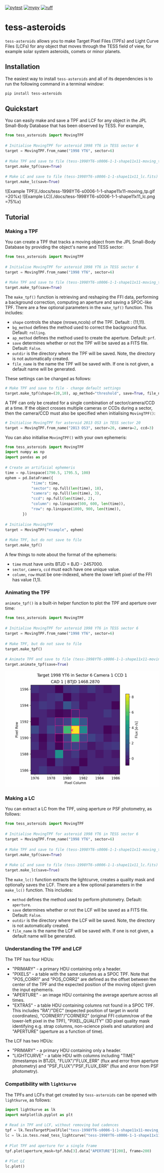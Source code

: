 [![pytest](https://github.com/altuson/tess-asteroids/actions/workflows/test.yml/badge.svg)](https://github.com/altuson/tess-asteroids/actions/workflows/test.yml)
[![mypy](https://github.com/altuson/tess-asteroids/actions/workflows/mypy.yml/badge.svg)](https://github.com/altuson/tess-asteroids/actions/workflows/mypy.yml/)
[![ruff](https://github.com/altuson/tess-asteroids/actions/workflows/ruff.yml/badge.svg)](https://github.com/altuson/tess-asteroids/actions/workflows/ruff.yml)

# tess-asteroids

`tess-asteroids` allows you to make Target Pixel Files (TPFs) and Light Curve Files (LCFs) for any object that moves through the TESS field of view, for example solar system asteroids, comets or minor planets.

## Installation

The easiest way to install `tess-asteroids` and all of its dependencies is to run the following command in a terminal window:

```bash
pip install tess-asteroids

```

## Quickstart

You can easily make and save a TPF and LCF for any object in the JPL Small-Body Database that has been observed by TESS. For example,

```python
from tess_asteroids import MovingTPF

# Initialise MovingTPF for asteroid 1998 YT6 in TESS sector 6
target = MovingTPF.from_name("1998 YT6", sector=6)

# Make TPF and save to file (tess-1998YT6-s0006-1-1-shape11x11-moving_tp.fits)
target.make_tpf(save=True)

# Make LC and save to file (tess-1998YT6-s0006-1-1-shape11x11_lc.fits)
target.make_lc(save=True)

```

![Example TPF](./docs/tess-1998YT6-s0006-1-1-shape11x11-moving_tp.gif =20%x) ![Example LC](./docs/tess-1998YT6-s0006-1-1-shape11x11_lc.png =75%x)

## Tutorial

### Making a TPF

You can create a TPF that tracks a moving object from the JPL Small-Body Database by providing the object's name and TESS sector:

```python
from tess_asteroids import MovingTPF

# Initialise MovingTPF for asteroid 1998 YT6 in TESS sector 6
target = MovingTPF.from_name("1998 YT6", sector=6)

# Make TPF and save to file (tess-1998YT6-s0006-1-1-shape11x11-moving_tp.fits)
target.make_tpf(save=True)

```

The `make_tpf()` function is retrieving and reshaping the FFI data, performing a background correction, computing an aperture and saving a SPOC-like TPF. There are a few optional parameters in the `make_tpf()` function. This includes:
- `shape` controls the shape (nrows,ncols) of the TPF. Default : (11,11).
- `bg_method` defines the method used to correct the background flux. Default: `rolling`.
- `ap_method` defines the method used to create the aperture. Default: `prf`.
- `save` determines whether or not the TPF will be saved as a FITS file. Default: `False`.
- `outdir` is the directory where the TPF will be saved. Note, the directory is not automatically created.
- `file_name` is the name the TPF will be saved with. If one is not given, a default name will be generated.

These settings can be changed as follows:

```python
# Make TPF and save to file - change default settings
target.make_tpf(shape=(20,10), ap_method="threshold", save=True, file_name="test.fits", outdir="movingTPF")
```

A TPF can only be created for a single combination of sector/camera/CCD at a time. If the object crosses multiple cameras or CCDs during a sector, then the camera/CCD must also be specified when initialising `MovingTPF()`:

```python
# Initialise MovingTPF for asteroid 2013 OS3 in TESS sector 20
target = MovingTPF.from_name("2013 OS3", sector=20, camera=2, ccd=3)

```

You can also initialise `MovingTPF()` with your own ephemeris:

```python
from tess_asteroids import MovingTPF
import numpy as np
import pandas as pd

# Create an artificial ephemeris
time = np.linspace(1790.5, 1795.5, 100)
ephem = pd.DataFrame({
            "time": time,
            "sector": np.full(len(time), 18),
            "camera": np.full(len(time), 3),
            "ccd": np.full(len(time), 2),
            "column": np.linspace(500, 600, len(time)),
            "row": np.linspace(1000, 900, len(time)),
        })

# Initialise MovingTPF
target = MovingTPF("example", ephem)

# Make TPF, but do not save to file
target.make_tpf()

```

A few things to note about the format of the ephemeris:
- `time` must have units BTJD = BJD - 2457000.
- `sector`, `camera`, `ccd` must each have one unique value.
- `column`, `row` must be one-indexed, where the lower left pixel of the FFI has value (1,1).

### Animating the TPF

`animate_tpf()` is a built-in helper function to plot the TPF and aperture over time:

```python
from tess_asteroids import MovingTPF

# Initialise MovingTPF for asteroid 1998 YT6 in TESS sector 6
target = MovingTPF.from_name("1998 YT6", sector=6)

# Make TPF, but do not save to file
target.make_tpf()

# Animate TPF and save to file (tess-1998YT6-s0006-1-1-shape11x11-moving_tp.gif)
target.animate_tpf(save=True)

```

![Example TPF](./docs/tess-1998YT6-s0006-1-1-shape11x11-moving_tp.gif)

### Making a LC

You can extract a LC from the TPF, using aperture or PSF photometry, as follows:

```python
from tess_asteroids import MovingTPF

# Initialise MovingTPF for asteroid 1998 YT6 in TESS sector 6
target = MovingTPF.from_name("1998 YT6", sector=6)

# Make TPF and save to file (tess-1998YT6-s0006-1-1-shape11x11-moving_tp.fits)
target.make_tpf(save=True)

# Make LC and save to file (tess-1998YT6-s0006-1-1-shape11x11_lc.fits)
target.make_lc(save=True)

```

The `make_lc()` function extracts the lightcurve, creates a quality mask and optionally saves the LCF. There are a few optional parameters in the `make_lc()` function. This includes:
- `method` defines the method used to perform photometry. Default: `aperture`.
- `save` determines whether or not the LCF will be saved as a FITS file. Default: `False`.
- `outdir` is the directory where the LCF will be saved. Note, the directory is not automatically created.
- `file_name` is the name the LCF will be saved with. If one is not given, a default name will be generated.

### Understanding the TPF and LCF

The TPF has four HDUs: 
- "PRIMARY" - a primary HDU containing only a header.
- "PIXELS" - a table with the same columns as a SPOC TPF. Note that "POS_CORR1" and "POS_CORR2" are defined as the offset between the center of the TPF and the expected position of the moving object given the input ephemeris.
- "APERTURE" - an image HDU containing the average aperture across all times.
- "EXTRAS" - a table HDU containing columns not found in a SPOC TPF. This includes "RA"/"DEC" (expected position of target in world coordinates), "CORNER1"/"CORNER2" (original FFI column/row of the lower-left pixel in the TPF), "PIXEL_QUALITY" (3D pixel quality mask identifying e.g. strap columns, non-science pixels and saturation) and "APERTURE" (aperture as a function of time).

The LCF has two HDUs: 
- "PRIMARY" - a primary HDU containing only a header.
- "LIGHTCURVE" - a table HDU with columns including "TIME" (timestamps in BTJD), "FLUX"/"FLUX_ERR" (flux and error from aperture photometry) and "PSF_FLUX"/"PSF_FLUX_ERR" (flux and error from PSF photometry).

### Compatibility with `lightkurve`

The TPFs and LCFs that get created by `tess-asteroids` can be opened with `lightkurve`, as follows:

```python
import lightkurve as lk
import matplotlib.pyplot as plt

# Read in TPF and LCF, without removing bad cadences
tpf = lk.TessTargetPixelFile("tess-1998YT6-s0006-1-1-shape11x11-moving_tp.fits", quality_bitmask="none")
lc = lk.io.tess.read_tess_lightcurve("tess-1998YT6-s0006-1-1-shape11x11_lc.fits", quality_bitmask="none")

# Plot TPF and aperture for a single frame
tpf.plot(aperture_mask=tpf.hdu[3].data["APERTURE"][200], frame=200)

# Plot LC
lc.plot()
```

